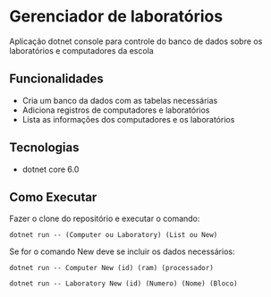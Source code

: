 # Gerenciador de laboratórios

Aplicação dotnet console para controle do banco de dados sobre os laboratórios e computadores da escola

## Funcionalidades

- Cria um banco da dados com as tabelas necessárias
- Adiciona registros de computadores e laboratórios
- Lista as informações dos computadores e os laboratórios
    
## Tecnologias

- dotnet core 6.0

## Como Executar
    
Fazer o clone do repositório e executar o comando: 

```
dotnet run -- (Computer ou Laboratory) (List ou New)
```

Se for o comando New deve se incluir os dados necessários:

```
dotnet run -- Computer New (id) (ram) (processador)

dotnet run -- Laboratory New (id) (Numero) (Nome) (Bloco)
```